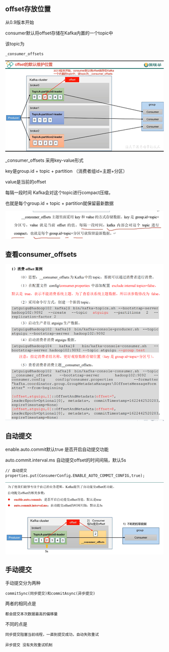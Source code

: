 offset存放位置
---
从0.9版本开始

consumer默认将offset存储在Kafka内置的一个topic中

该topic为

    _consumer_offsets

![img_93.png](img_93.png)

_consumer_offsets 采用key-value形式

key是group.id + topic + partition （消费者组id+主题+分区）

value是当前的offset

每隔一段时间 Kafka会对这个topic进行compact压缩， 

也就是每个group.id + topic + partition就保留最新数据

![img_95.png](img_95.png)

查看consumer_offsets
---

![img_96.png](img_96.png)

自动提交
---

enable.auto.commit默认true 是否开启自动提交功能

auto.commit.interval.ms 自动提交offset的时间间隔，默认5s


    // 自动提交
    properties.put(ConsumerConfig.ENABLE_AUTO_COMMIT_CONFIG,true);

![img_97.png](img_97.png)

手动提交
---

手动提交分为两种

    commitSync(同步提交)和commitAsync(异步提交)

两者的相同点是

    都会提交本次数据最高的偏移量

不同的点是

    同步提交阻塞当前线程，一直到提交成功，自动失败重试

    异步提交 没有失败重试机制


